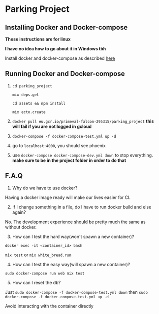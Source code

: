 # Parking Project

## Installing Docker and Docker-compose

**These instructions are for linux**

**I have no idea how to go about it in Windows tbh**

Install docker and docker-compose as described [here](https://github.com/brurucy/parking_project/blob/master/Installing_docker.md)

## Running Docker and Docker-compose

1. `cd parking_project`

    `mix deps.get`
    
    `cd assets && npm install`
    
    `mix ecto.create`

2. `docker pull eu.gcr.io/primeval-falcon-295315/parking_project` **this will fail if you are not logged in gcloud**

3. `docker-compose -f docker-compose-test.yml up -d`

4. go to `localhost:4000`, you should see phoenix

5. use `docker-compose docker-compose-dev.yml down` to stop everything. **make sure to be in the project folder in order to do that**

## F.A.Q

1. Why do we have to use docker?

Having a docker image ready will make our lives easier for CI.

2. If I change something in a file, do I have to run docker build and else again?

No. The development experience should be pretty much the same as without docker.

3. How can I test the hard way(won't spawn a new container)?

`docker exec -it <container_id> bash`

`mix test` or `mix white_bread.run`

4. How can I test the easy way(will spawn a new container)?

`sudo docker-compose run web mix test`

5. How can I reset the db?

Just `sudo docker-compose -f docker-compose-test.yml down` then `sudo docker-compose -f docker-compose-test.yml up -d`

Avoid interacting with the container directly
